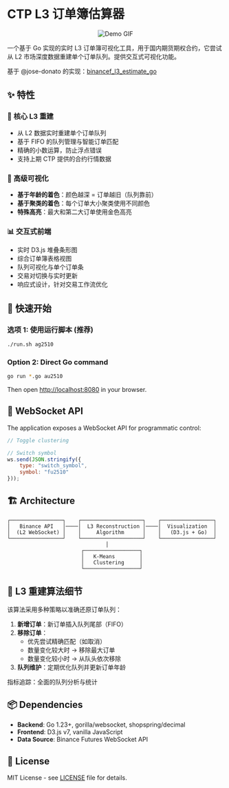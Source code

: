 # CTP L3 订单簿估算器
<div align="center">
  <img src="demo.gif" alt="Demo GIF">
</div>

一个基于 Go 实现的实时 L3 订单簿可视化工具，用于国内期货期权合约，它尝试从 L2 市场深度数据重建单个订单队列。提供交互式可视化功能。

基于 @jose-donato 的实现：[binancef_l3_estimate_go](https://github.com/jose-donato/binancef_l3_estimate_go)

## ✨ 特性

### 🎯 **核心 L3 重建**
- 从 L2 数据实时重建单个订单队列
- 基于 FIFO 的队列管理与智能订单匹配
- 精确的小数运算，防止浮点错误
- 支持上期 CTP 提供的合约行情数据


### 🎨 **高级可视化**
- **基于年龄的着色**：颜色越深 = 订单越旧（队列靠前）
- **基于聚类的着色**：每个订单大小聚类使用不同颜色
- **特殊高亮**：最大和第二大订单使用金色高亮


### 📊 **交互式前端**
- 实时 D3.js 堆叠条形图
- 综合订单簿表格视图
- 队列可视化与单个订单条
- 交易对切换与实时更新
- 响应式设计，针对交易工作流优化


## 🚀 快速开始

### 选项 1: 使用运行脚本 (推荐)
```bash
./run.sh ag2510
```

### Option 2: Direct Go command
```bash
go run *.go au2510
```

Then open [http://localhost:8080](http://localhost:8080) in your browser.


## 📡 WebSocket API

The application exposes a WebSocket API for programmatic control:

```javascript
// Toggle clustering

// Switch symbol
ws.send(JSON.stringify({
    type: "switch_symbol", 
    symbol: "fu2510"
}));

```

## 🏗️ Architecture

```
┌─────────────────┐    ┌────────────────────┐    ┌─────────────────┐
│   Binance API   │────│  L3 Reconstruction │────│  Visualization  │
│  (L2 WebSocket) │    │     Algorithm      │    │   (D3.js + Go)  │
└─────────────────┘    └────────────────────┘    └─────────────────┘
                                │
                        ┌──────────────────┐
                        │   K-Means        │
                        │   Clustering     │
                        └──────────────────┘
```

## 🔬 L3 重建算法细节
该算法采用多种策略以准确还原订单队列：

1. **新增订单**：新订单插入队列尾部（FIFO）
2. **移除订单**：
   - 优先尝试精确匹配（如取消）
   - 数量变化较大时 → 移除最大订单
   - 数量变化较小时 → 从队头依次移除
3. **队列维护**：定期优化队列并更新订单年龄

指标追踪：全面的队列分析与统计

## 📦 Dependencies

- **Backend**: Go 1.23+, gorilla/websocket, shopspring/decimal
- **Frontend**: D3.js v7, vanilla JavaScript
- **Data Source**: Binance Futures WebSocket API

## 📄 License

MIT License - see [LICENSE](LICENSE) file for details.